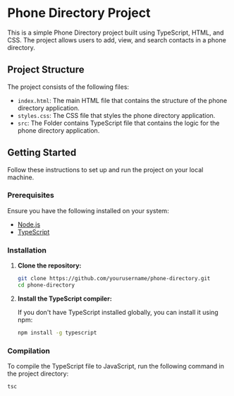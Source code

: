 # Phone Directory Project

This is a simple Phone Directory project built using TypeScript, HTML, and CSS. The project allows users to add, view, and search contacts in a phone directory.

## Project Structure

The project consists of the following files:

-   `index.html`: The main HTML file that contains the structure of the phone directory application.
-   `styles.css`: The CSS file that styles the phone directory application.
-   `src`: The Folder contains TypeScript file that contains the logic for the phone directory application.

## Getting Started

Follow these instructions to set up and run the project on your local machine.

### Prerequisites

Ensure you have the following installed on your system:

-   [Node.js](https://nodejs.org/en/download/)
-   [TypeScript](https://www.typescriptlang.org/)

### Installation

1. **Clone the repository:**

    ```bash
    git clone https://github.com/yourusername/phone-directory.git
    cd phone-directory
    ```

2. **Install the TypeScript compiler:**

    If you don't have TypeScript installed globally, you can install it using npm:

    ```bash
    npm install -g typescript
    ```

### Compilation

To compile the TypeScript file to JavaScript, run the following command in the project directory:

```bash
tsc
```
